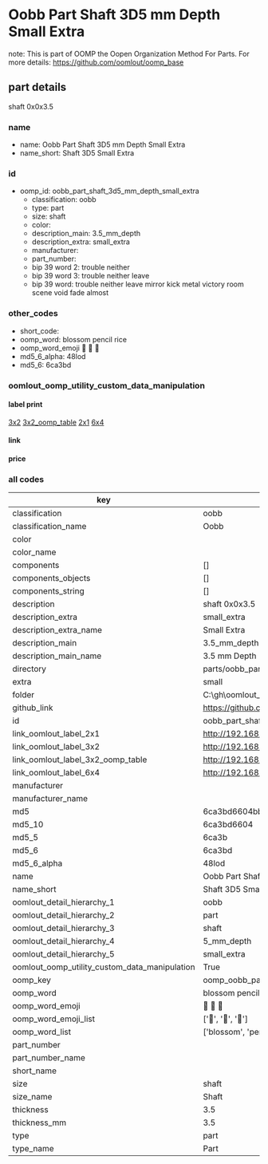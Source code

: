 # Oobb Part Shaft 3D5 mm Depth Small Extra  

note: This is part of OOMP the Oopen Organization Method For Parts. For more details: https://github.com/oomlout/oomp_base

##  part details
  



shaft 0x0x3.5



### name
* name: Oobb Part Shaft 3D5 mm Depth Small Extra
* name_short: Shaft 3D5 Small Extra
### id
* oomp_id: oobb_part_shaft_3d5_mm_depth_small_extra
  * classification: oobb
  * type: part
  * size: shaft
  * color: 
  * description_main: 3.5_mm_depth
  * description_extra: small_extra
  * manufacturer: 
  * part_number: 
  * bip 39 word 2: trouble neither
  * bip 39 word 3: trouble neither leave
  * bip 39 word: trouble neither leave mirror kick metal victory room scene void fade almost

### other_codes
* short_code: 
* oomp_word: blossom pencil rice
* oomp_word_emoji :blossom: :pencil: :rice:
* md5_6_alpha: 48lod
* md5_6: 6ca3bd






### oomlout_oomp_utility_custom_data_manipulation
#### label print
[3x2](http://192.168.1.245:1112/?label=oomp%2048lod)
[3x2_oomp_table](http://192.168.1.108:1112/?label=oomp%2048lod)
[2x1](http://192.168.1.242:1112/?label=oomp%2048lod)
[6x4](http://192.168.1.55:1112/?label=oomp%2048lod)    

#### link

                              

#### price







### all codes 
| key | value |  
| --- | --- |  
| classification | oobb |  
| classification_name | Oobb |  
| color |  |  
| color_name |  |  
| components | [] |  
| components_objects | [] |  
| components_string | [] |  
| description | shaft 0x0x3.5 |  
| description_extra | small_extra |  
| description_extra_name | Small Extra |  
| description_main | 3.5_mm_depth |  
| description_main_name | 3.5 mm Depth |  
| directory | parts/oobb_part_shaft_3d5_mm_depth_small_extra |  
| extra | small |  
| folder | C:\gh\oomlout_oobb_version_4_generated_parts\things\oobb_part_shaft_3d5_mm_depth_small_extra |  
| github_link | https://github.com/oomlout/oomlout_oomp_part_src/tree/main/parts/oobb_part_shaft_3d5_mm_depth_small_extra |  
| id | oobb_part_shaft_3d5_mm_depth_small_extra |  
| link_oomlout_label_2x1 | http://192.168.1.242:1112/?label=oomp%2048lod |  
| link_oomlout_label_3x2 | http://192.168.1.245:1112/?label=oomp%2048lod |  
| link_oomlout_label_3x2_oomp_table | http://192.168.1.108:1112/?label=oomp%2048lod |  
| link_oomlout_label_6x4 | http://192.168.1.55:1112/?label=oomp%2048lod |  
| manufacturer |  |  
| manufacturer_name |  |  
| md5 | 6ca3bd6604bbfe76303d18d8fde50f48 |  
| md5_10 | 6ca3bd6604 |  
| md5_5 | 6ca3b |  
| md5_6 | 6ca3bd |  
| md5_6_alpha | 48lod |  
| name | Oobb Part Shaft 3D5 mm Depth Small Extra |  
| name_short | Shaft 3D5 Small Extra |  
| oomlout_detail_hierarchy_1 | oobb |  
| oomlout_detail_hierarchy_2 | part |  
| oomlout_detail_hierarchy_3 | shaft |  
| oomlout_detail_hierarchy_4 | 5_mm_depth |  
| oomlout_detail_hierarchy_5 | small_extra |  
| oomlout_oomp_utility_custom_data_manipulation | True |  
| oomp_key | oomp_oobb_part_shaft_3d5_mm_depth_small_extra |  
| oomp_word | blossom pencil rice |  
| oomp_word_emoji | :blossom: :pencil: :rice: |  
| oomp_word_emoji_list | [':blossom:', ':pencil:', ':rice:'] |  
| oomp_word_list | ['blossom', 'pencil', 'rice'] |  
| part_number |  |  
| part_number_name |  |  
| short_name |  |  
| size | shaft |  
| size_name | Shaft |  
| thickness | 3.5 |  
| thickness_mm | 3.5 |  
| type | part |  
| type_name | Part |  
